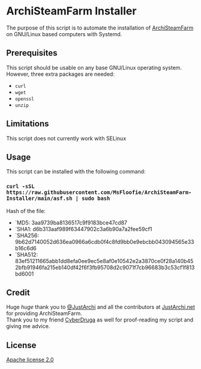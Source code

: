 # ArchiSteamFarm Installer
The purpose of this script is to automate the installation of [ArchiSteamFarm](https://github.com/JustArchiNET/ArchiSteamFarm) on GNU/Linux based computers with Systemd.

## Prerequisites
This script should be usable on any base GNU/Linux operating system. However, three extra packages are needed:
 - `curl`
 - `wget`
 - `openssl`
 - `unzip`

## Limitations
This script does not currently work with SELinux

## Usage
This script can be installed with the following command:

### `curl -sSL https://raw.githubusercontent.com/MsFloofie/ArchiSteamFarm-Installer/main/asf.sh | sudo bash`
Hash of the file:
- `MD5: 3aa9739ba8136517c9f9183bce47cd87
- `SHA1: d6b313aaf989f63447902c3a6b90a7a2fee59cf1
- `SHA256: 9b62d7140052d636ea0966a6cdb0f4c8fd9bb0e9ebcbb043094565e33b16c6d6
- `SHA512: 83ef51211665abb1dd8efa0ee9ec5e8af0e10542e2a3870ce0f28a140b452bfb91946fa215eb140df42f6f3fb95708d2c9071f7cb96683b3c53cf1f813bd6001

## Credit
Huge *huge* thank you to [@JustArchi](https://github.com/JustArchi) and all the contributors at [JustArchi.net](https://github.com/JustArchiNET) for providing ArchiSteamFarm.  
Thank you to my friend [CyberDruga](https://github.com/kabessao/) as well for proof-reading my script and giving me advice.

## License
[Apache license 2.0](https://apache.org/licenses/LICENSE-2.0)

